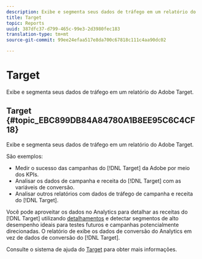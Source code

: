 ```yaml
---
description: Exibe e segmenta seus dados de tráfego em um relatório do Adobe Target.
title: Target
topic: Reports
uuid: 387dfc37-d799-465c-99e3-2d3980fec183
translation-type: tm+mt
source-git-commit: 99ee24efaa517e8da700c67818c111c4aa90dc02

---
```



# Target

Exibe e segmenta seus dados de tráfego em um relatório do Adobe Target.

## Target {#topic_EBC899DB84A84780A1B8EE95C6C4CF18}

Exibe e segmenta seus dados de tráfego em um relatório do Adobe Target.

São exemplos:

* Medir o sucesso das campanhas do [!DNL Target] da Adobe por meio dos KPIs.
* Analisar os dados de campanha e receita do [!DNL Target] com as variáveis de conversão.
* Analisar outros relatórios com dados de tráfego de campanha e receita do [!DNL Target].

Você pode aproveitar os dados no Analytics para detalhar as receitas do [!DNL Target] utilizando [detalhamentos](/help/analyze/reports-analytics/reports-customize/breakdowns.md) e detectar segmentos de alto desempenho ideais para testes futuros e campanhas potencialmente direcionadas. O relatório de exibe os dados de conversão do Analytics em vez de dados de conversão do [!DNL Target].

Consulte o sistema de ajuda do [Target](https://help.testandtarget.omniture.com/) para obter mais informações.

